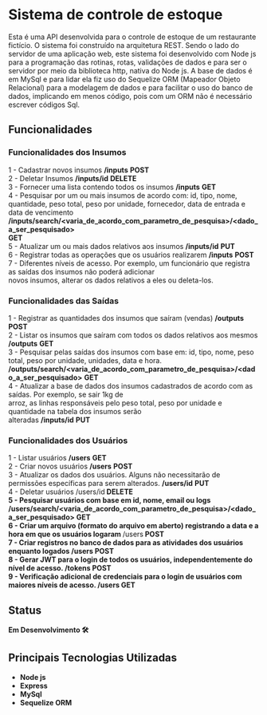 # Sistema de controle de estoque
Esta é uma API desenvolvida para o controle de estoque de um restaurante fictício. O sistema foi construído na arquitetura
REST. Sendo o lado do servidor de uma aplicação web, este sistema foi desenvolvido com Node js para a programação das rotinas, rotas, validações de dados e para
ser o servidor por meio da biblioteca http, nativa do Node js.
A base de dados é em MySql e para lidar ela fiz uso do Sequelize ORM (Mapeador Objeto Relacional) para a modelagem de dados e para facilitar o uso do banco de dados, implicando
em menos código, pois com um ORM não é necessário escrever códigos Sql.

## Funcionalidades
### Funcionalidades dos Insumos

1 - Cadastrar novos insumos <strong>/inputs</strong> <strong>POST</strong> <br>
2 - Deletar Insumos <strong>/inputs/id</strong>  <strong>DELETE</strong> <br>
3 - Fornecer uma lista contendo todos os insumos <strong>/inputs</strong> <strong>GET</strong> <br>
4 - Pesquisar por um ou mais insumos de acordo com: id, tipo, nome, quantidade, peso total,
    peso por unidade, fornecedor, data de entrada e data de vencimento <strong>/inputs/search/<varia_de_acordo_com_parametro_de_pesquisa>/<dado_a_ser_pesquisado></strong>  
    <strong>GET</strong> <br>
5 - Atualizar um ou mais dados relativos aos insumos <strong>/inputs/id</strong> <strong>PUT</strong> <br>
6 - Registrar todas as operações que os usuários realizarem <strong>/inputs</strong> <strong>POST</strong> <br>
7 - Diferentes níveis de acesso. Por exemplo, um funcionário que registra as saídas dos insumos não poderá adicionar<br>
    novos insumos, alterar os dados relativos a eles ou deleta-los.<br>

### Funcionalidades das Saídas

1 - Registrar as quantidades dos insumos que saíram (vendas) <strong>/outputs</strong> <strong>POST</strong> <br>
2 - Listar os insumos que saíram com todos os dados relativos aos mesmos <strong>/outputs</strong> <strong>GET</strong> <br>
3 - Pesquisar pelas saídas dos insumos com base em: id, tipo, nome, peso total, peso por unidade, unidades,
    data e hora. <strong>/outputs/search/<varia_de_acordo_com_parametro_de_pesquisa>/<dado_a_ser_pesquisado></strong> <strong>GET</strong> <br>
4 - Atualizar a base de dados dos insumos cadastrados de acordo com as saídas. Por exemplo, se sair 1kg de <br>
    arroz, as linhas responsáveis pelo peso total, peso por unidade e quantidade na tabela dos insumos serão<br>
    alteradas <strong>/inputs/id</strong> <strong>PUT</strong> <br>

### Funcionalidades dos Usuários

1 - Listar usuários <strong>/users</strong> <strong>GET</strong> <br>
2 - Criar novos usuários <strong>/users</strong> <strong>POST</strong> <br>
3 - Atualizar os dados dos usuários. Alguns não necessitarão de permissões específicas para serem alterados. <strong>/users/id</strong> <strong>PUT</strong> <br>
4 - Deletar usuários </strong>/users/id<strong> <strong>DELETE</strong> <br>
5 - Pesquisar usuários com base em id, nome, email ou logs <strong>/users/search/<varia_de_acordo_com_parametro_de_pesquisa>/<dado_a_ser_pesquisado></strong> <strong>GET</strong> <br>
6 - Criar um arquivo (formato do arquivo em aberto) registrando a data e a hora em que os usuários logaram </strong>/users<strong> <strong>POST</strong> <br>
7 - Criar registros no banco de dados para as atividades dos usuários enquanto logados <strong>/users</strong> <strong>POST</strong> <br>
8 - Gerar JWT para o login de todos os usuários, independentemente do nível de acesso. <strong>/tokens</strong> <strong>POST</strong> <br>
9 - Verificação adicional de credenciais para o login de usuários com maiores níveis de acesso. <strong>/users</strong> <strong>GET</strong> <br>

## Status
Em Desenvolvimento 🛠️

## Principais Tecnologias Utilizadas
- Node js
- Express
- MySql
- Sequelize ORM

